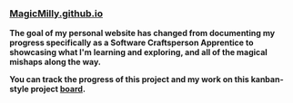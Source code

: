 ### [MagicMilly.github.io](https://magicmilly.github.io/)

**The goal of my personal website has changed from documenting my progress specifically as a Software Craftsperson Apprentice to showcasing what I'm learning and exploring, and all of the magical mishaps along the way.** 

**You can track the progress of this project and my work on this kanban-style project [board](https://github.com/users/MagicMilly/projects/1).**
